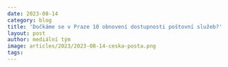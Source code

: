 ```yaml
---
date: 2023-08-14
category: blog
title: 'Dočkáme se v Praze 10 obnovení dostupnosti poštovní služeb?'
layout: post
author: mediální tým
image: articles/2023/2023-08-14-ceska-posta.png
tags:
---
```


